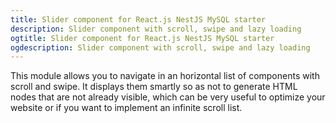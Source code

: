 ```yaml
---
title: Slider component for React.js NestJS MySQL starter
description: Slider component with scroll, swipe and lazy loading
ogtitle: Slider component for React.js NestJS MySQL starter
ogdescription: Slider component with scroll, swipe and lazy loading
---
```


This module allows you to navigate in an horizontal list of components with scroll and swipe. It displays them smartly so as not to generate HTML nodes that are not already visible, which can be very useful to optimize your website or if you want to implement an infinite scroll list.
